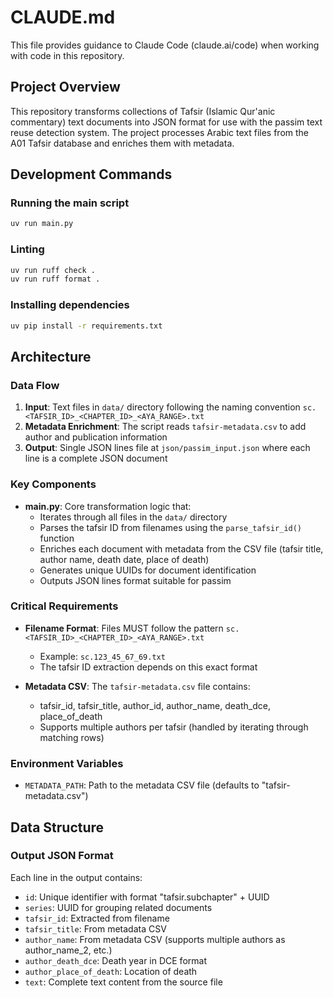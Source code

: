 # CLAUDE.md

This file provides guidance to Claude Code (claude.ai/code) when working with code in this repository.

## Project Overview

This repository transforms collections of Tafsir (Islamic Qur'anic commentary) text documents into JSON format for use with the passim text reuse detection system. The project processes Arabic text files from the A01 Tafsir database and enriches them with metadata.

## Development Commands

### Running the main script
```bash
uv run main.py
```

### Linting
```bash
uv run ruff check .
uv run ruff format .
```

### Installing dependencies
```bash
uv pip install -r requirements.txt
```

## Architecture

### Data Flow
1. **Input**: Text files in `data/` directory following the naming convention `sc.<TAFSIR_ID>_<CHAPTER_ID>_<AYA_RANGE>.txt`
2. **Metadata Enrichment**: The script reads `tafsir-metadata.csv` to add author and publication information
3. **Output**: Single JSON lines file at `json/passim_input.json` where each line is a complete JSON document

### Key Components

- **main.py**: Core transformation logic that:
  - Iterates through all files in the `data/` directory
  - Parses the tafsir ID from filenames using the `parse_tafsir_id()` function
  - Enriches each document with metadata from the CSV file (tafsir title, author name, death date, place of death)
  - Generates unique UUIDs for document identification
  - Outputs JSON lines format suitable for passim

### Critical Requirements

- **Filename Format**: Files MUST follow the pattern `sc.<TAFSIR_ID>_<CHAPTER_ID>_<AYA_RANGE>.txt`
  - Example: `sc.123_45_67_69.txt`
  - The tafsir ID extraction depends on this exact format
  
- **Metadata CSV**: The `tafsir-metadata.csv` file contains:
  - tafsir_id, tafsir_title, author_id, author_name, death_dce, place_of_death
  - Supports multiple authors per tafsir (handled by iterating through matching rows)

### Environment Variables

- `METADATA_PATH`: Path to the metadata CSV file (defaults to "tafsir-metadata.csv")

## Data Structure

### Output JSON Format
Each line in the output contains:
- `id`: Unique identifier with format "tafsir.subchapter" + UUID
- `series`: UUID for grouping related documents  
- `tafsir_id`: Extracted from filename
- `tafsir_title`: From metadata CSV
- `author_name`: From metadata CSV (supports multiple authors as author_name_2, etc.)
- `author_death_dce`: Death year in DCE format
- `author_place_of_death`: Location of death
- `text`: Complete text content from the source file